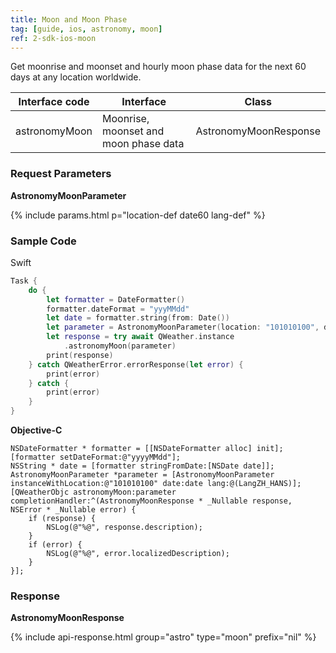 ```yaml
---
title: Moon and Moon Phase
tag: [guide, ios, astronomy, moon]
ref: 2-sdk-ios-moon
---
```


Get moonrise and moonset and hourly moon phase data for the next 60 days at any location worldwide.

| Interface code              | Interface           | Class        |
| --------------------------- | -------------- | ------------- |
| astronomyMoon | Moonrise, moonset and moon phase data | AstronomyMoonResponse |

### Request Parameters

**AstronomyMoonParameter**

{% include params.html p="location-def date60 lang-def" %}

### Sample Code

Swift

```swift
Task {
    do {
        let formatter = DateFormatter()
        formatter.dateFormat = "yyyMMdd"
        let date = formatter.string(from: Date())
        let parameter = AstronomyMoonParameter(location: "101010100", date: date)
        let response = try await QWeather.instance
            .astronomyMoon(parameter)
        print(response)
    } catch QWeatherError.errorResponse(let error) {
        print(error)
    } catch {
        print(error)
    }
}
```

**Objective-C**

```objc
NSDateFormatter * formatter = [[NSDateFormatter alloc] init];
[formatter setDateFormat:@"yyyyMMdd"];
NSString * date = [formatter stringFromDate:[NSDate date]];
AstronomyMoonParameter *parameter = [AstronomyMoonParameter instanceWithLocation:@"101010100" date:date lang:@(LangZH_HANS)];
[QWeatherObjc astronomyMoon:parameter completionHandler:^(AstronomyMoonResponse * _Nullable response, NSError * _Nullable error) {
    if (response) {
        NSLog(@"%@", response.description);
    }
    if (error) {
        NSLog(@"%@", error.localizedDescription);
    }
}];
```

### Response

**AstronomyMoonResponse**

{% include api-response.html group="astro" type="moon" prefix="nil" %}
